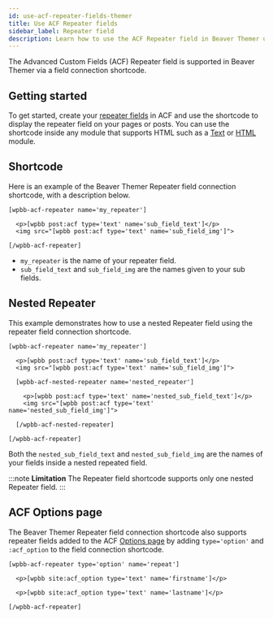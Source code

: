 ```yaml
---
id: use-acf-repeater-fields-themer
title: Use ACF Repeater fields
sidebar_label: Repeater field
description: Learn how to use the ACF Repeater field in Beaver Themer using a field connection shortcode.
---
```


The Advanced Custom Fields (ACF) Repeater field is supported in Beaver Themer via a field connection shortcode.

## Getting started

To get started, create your [repeater fields](https://www.advancedcustomfields.com/resources/repeater/) in ACF and use the shortcode to display the repeater field on your pages or posts. You can use the shortcode inside any module that supports HTML such as a [Text](/beaver-builder/layouts/modules/text) or [HTML](/beaver-builder/layouts/modules/html) module.

## Shortcode

Here is an example of the Beaver Themer Repeater field connection shortcode, with a description below.

```markup
[wpbb-acf-repeater name='my_repeater']

  <p>[wpbb post:acf type='text' name='sub_field_text']</p>
  <img src="[wpbb post:acf type='text' name='sub_field_img']">

[/wpbb-acf-repeater]
```

* `my_repeater` is the name of your repeater field.
* `sub_field_text` and `sub_field_img` are the names given to your sub fields.

## Nested Repeater

This example demonstrates how to use a nested Repeater field using the repeater field connection shortcode.

```markup
[wpbb-acf-repeater name='my_repeater']

  <p>[wpbb post:acf type='text' name='sub_field_text']</p>
  <img src="[wpbb post:acf type='text' name='sub_field_img']">

  [wpbb-acf-nested-repeater name='nested_repeater']

    <p>[wpbb post:acf type='text' name='nested_sub_field_text']</p>
    <img src="[wpbb post:acf type='text' name='nested_sub_field_img']">

  [/wpbb-acf-nested-repeater]

[/wpbb-acf-repeater]
```

Both the `nested_sub_field_text` and `nested_sub_field_img` are the names of your fields inside a nested repeated field.

:::note **Limitation**
The Repeater field shortcode supports only one nested Repeater field.
:::

## ACF Options page

The Beaver Themer Repeater field connection shortcode also supports repeater fields added to the ACF [Options page](https://www.advancedcustomfields.com/resources/options-page/) by adding `type='option'` and `:acf_option` to the field connection shortcode.

```markup
[wpbb-acf-repeater type='option' name='repeat']
  
  <p>[wpbb site:acf_option type='text' name='firstname']</p>
  
  <p>[wpbb site:acf_option type='text' name='lastname']</p>
  
[/wpbb-acf-repeater]
```
